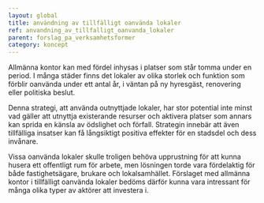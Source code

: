 ```yaml
---
layout: global
title: användning av tillfälligt oanvända lokaler
ref: anvandning_av_tillfalligt_oanvanda_lokaler
parent: forslag_pa_verksamhetsformer
category: koncept
---
```


Allmänna kontor kan med fördel inhysas i platser som står tomma under en period. I många städer finns det lokaler av olika storlek och funktion som förblir oanvända under ett antal år, i väntan på ny hyresgäst, renovering eller politiska beslut.
  
Denna strategi, att använda outnyttjade lokaler, har stor potential inte minst vad gäller att utnyttja existerande resurser och aktivera platser som annars kan sprida en känsla av ödslighet och förfall. Strategin innebär att även tillfälliga insatser kan få långsiktigt positiva effekter för en stadsdel och dess invånare.
  
Vissa oanvända lokaler skulle troligen behöva upprustning för att kunna husera ett offentligt rum för arbete, men lösningen torde vara fördelaktig för både fastighetsägare, brukare och lokalsamhället. Förslaget med allmänna kontor i tillfälligt oanvända lokaler bedöms därför kunna vara intressant för många olika typer av aktörer att investera i.